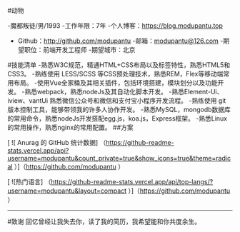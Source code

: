 #动物

-魔都叛徒/男/1993
-工作年限：7年
-个人博客：https://blog.modupantu.top
 - Github：http://github.com/modupantu
-邮箱：modupantu@126.com
-期望职位：前端开发工程师
-期望城市：北京

#技能清单
-熟悉W3C规范，精通HTML+CSS布局以及标签特性，熟悉HTML5和CSS3。
-熟练使用 LESS/SCSS 等CSS预处理技术，熟悉REM，Flex等移动端常用布局。
-使用Vue全家桶及其相关插件，包括环境搭建，模块划分以及功能开发。
-熟悉webpack，熟悉nodeJs及其自动化脚本开发。
-熟悉Element-Ui、iview、vantUi 熟悉微信公众号和微信和支付宝小程序开发流程。
-熟练使用 git 版本控制工具，能够带领我的许多人协作开发。
-熟悉MySQL，mongodb数据库的常用命令，熟悉nodeJs开发搭配egg.js，koa.js，Express框架。
-熟悉Linux的常用操作，熟悉nginx的常用配置。
##方案

[ ![ Anurag 的 GitHub 统计数据] （https://github-readme-stats.vercel.app/api?username=modupantu&count_private=true&show_icons=true&theme=radical ）]（https://github.com/modupantu ） 

[ ![热门语言] （https://github-readme-stats.vercel.app/api/top-langs/?username=modupantu&layout=compact ）]（https://github.com/modupantu ） 
 
---      
#致谢
回忆曾经让我失去你，读了我的简历，我希望能和你共度余生。
